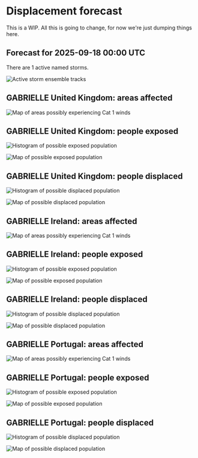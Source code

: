# Displacement forecast

This is a WIP. All this is going to change, for now we're just dumping things here.

## Forecast for 2025-09-18 00:00 UTC

There are 1 active named storms.

![Active storm ensemble tracks](ECMWF_TC_tracks_20250918000000.png)


## GABRIELLE United Kingdom: areas affected

![Map of areas possibly experiencing Cat 1 winds](impact-map_TC_ECMWF_ens_GABRIELLE_2025-09-18_00UTC_GBR_cat1.png)


## GABRIELLE United Kingdom: people exposed

![Histogram of possible exposed population](impact-histogram_TC_ECMWF_ens_GABRIELLE_2025-09-18_00UTC_GBR_exposed.png)

![Map of possible exposed population](impact-map_TC_ECMWF_ens_GABRIELLE_2025-09-18_00UTC_GBR_exposed.png)


## GABRIELLE United Kingdom: people displaced

![Histogram of possible displaced population](impact-histogram_TC_ECMWF_ens_GABRIELLE_2025-09-18_00UTC_GBR_displaced.png)


![Map of possible displaced population](impact-map_TC_ECMWF_ens_GABRIELLE_2025-09-18_00UTC_GBR_displaced.png)


## GABRIELLE Ireland: areas affected

![Map of areas possibly experiencing Cat 1 winds](impact-map_TC_ECMWF_ens_GABRIELLE_2025-09-18_00UTC_IRL_cat1.png)


## GABRIELLE Ireland: people exposed

![Histogram of possible exposed population](impact-histogram_TC_ECMWF_ens_GABRIELLE_2025-09-18_00UTC_IRL_exposed.png)

![Map of possible exposed population](impact-map_TC_ECMWF_ens_GABRIELLE_2025-09-18_00UTC_IRL_exposed.png)


## GABRIELLE Ireland: people displaced

![Histogram of possible displaced population](impact-histogram_TC_ECMWF_ens_GABRIELLE_2025-09-18_00UTC_IRL_displaced.png)


![Map of possible displaced population](impact-map_TC_ECMWF_ens_GABRIELLE_2025-09-18_00UTC_IRL_displaced.png)


## GABRIELLE Portugal: areas affected

![Map of areas possibly experiencing Cat 1 winds](impact-map_TC_ECMWF_ens_GABRIELLE_2025-09-18_00UTC_PRT_cat1.png)


## GABRIELLE Portugal: people exposed

![Histogram of possible exposed population](impact-histogram_TC_ECMWF_ens_GABRIELLE_2025-09-18_00UTC_PRT_exposed.png)

![Map of possible exposed population](impact-map_TC_ECMWF_ens_GABRIELLE_2025-09-18_00UTC_PRT_exposed.png)


## GABRIELLE Portugal: people displaced

![Histogram of possible displaced population](impact-histogram_TC_ECMWF_ens_GABRIELLE_2025-09-18_00UTC_PRT_displaced.png)


![Map of possible displaced population](impact-map_TC_ECMWF_ens_GABRIELLE_2025-09-18_00UTC_PRT_displaced.png)


